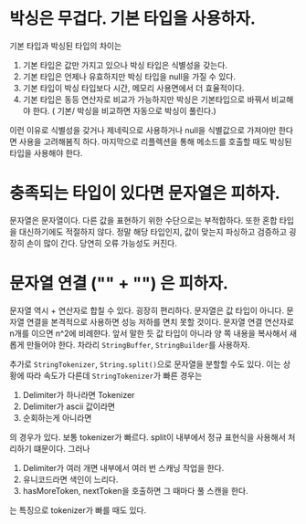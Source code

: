 # 박싱은 무겁다. 기본 타입을 사용하자.

기본 타입과 박싱된 타입의 차이는 
1. 기본 타입은 값만 가지고 있으나 박싱 타입은 식별성을 갖는다.
2. 기본 타입은 언제나 유효하지만 박싱 타입을 null을 가질 수 있다.
3. 기본 타입이 박싱 타입보다 시간, 메모리 사용면에서 더 효율적이다. 
4. 기본 타입은 동등 연산자로 비교가 가능하지만 박싱은 기본타입으로 바꿔서 비교해야 한다. ( 기본/ 박싱을 비교하면 자동으로 박싱이 풀린다.)

이런 이유로 식별성을 갖거나 제네릭으로 사용하거나 null을 식별값으로 가져야만 한다면 사용을 고려해봄직 하다. 마지막으로 리플렉션을 통해 메소드를 호출할 때도 박싱된 타입을
사용해야 한다.


# 충족되는 타입이 있다면 문자열은 피하자.

문자열은 문자열이다. 다른 값을 표현하기 위한 수단으로는 부적합하다. 또한 혼합 타입을 대신하기에도 적절하지 않다. 정말 해당 타입인지, 값이 맞는지 파싱하고 검증하고
굉장히 손이 많이 간다. 당연히 오류 가능성도 커진다.

# 문자열 연결 ("" + "") 은 피하자.

문자열 역시 + 연산자로 합칠 수 있다. 굉장히 편리하다. 문자열은 값 타입이 아니다. 문자열 연결을 본격적으로 사용하면 성능 저하를 면치 못할 것이다. 문자열 연결 
연산자로 n개를 이으면 n^2에 비례햔다. 앞서 말한 듯 값 타입이 아니라 양 쪽 내용을 복사해서 새롭게 만들어야 한다. 차라리 `StringBuffer`, `StringBuilder`를 사용하자.

추가로 `StringTokenizer`, `String.split()`으로 문자열을 분할할 수도 있다. 이는 상황에 따라 속도가 다른데 `StringTokenizer`가 빠른 경우는

1. Delimiter가 하나라면 Tokenizer
2. Delimiter가 ascii 값이라면
3. 순회하는게 아니라면 

의 경우가 있다. 보통 tokenizer가 빠르다. split이 내부에서 정규 표현식을 사용해서 처리하기 떄문이다. 그러나 

1. Delimiter가 여러 개면 내부에서 여러 번 스캐닝 작업을 한다.
2. 유니코드라면 색인이 느리다.
3. hasMoreToken, nextToken을 호출하면 그 때마다 풀 스캔을 한다. 

는 특징으로 tokenizer가 빠를 때도 있다.